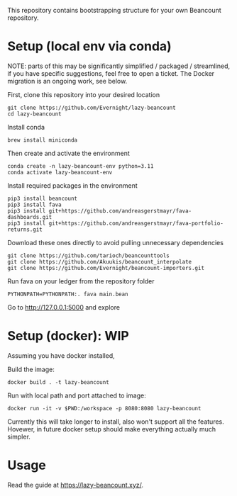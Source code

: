 This repository contains bootstrapping structure for your own Beancount repository.

# Setup (local env via conda)

NOTE: parts of this may be significantly simplified / packaged / streamlined, if you have specific suggestions, feel free to open a ticket. The Docker migration is an ongoing work, see below.

First, clone this repository into your desired location

    git clone https://github.com/Evernight/lazy-beancount
    cd lazy-beancount

Install conda

    brew install miniconda

Then create and activate the environment

    conda create -n lazy-beancount-env python=3.11
    conda activate lazy-beancount-env

Install required packages in the environment

    pip3 install beancount
    pip3 install fava
    pip3 install git+https://github.com/andreasgerstmayr/fava-dashboards.git
    pip3 install git+https://github.com/andreasgerstmayr/fava-portfolio-returns.git

Download these ones directly to avoid pulling unnecessary dependencies

    git clone https://github.com/tarioch/beancounttools
    git clone https://github.com/Akuukis/beancount_interpolate
    git clone https://github.com/Evernight/beancount-importers.git

Run fava on your ledger from the repository folder

    PYTHONPATH=PYTHONPATH:. fava main.bean

Go to http://127.0.0.1:5000 and explore

# Setup (docker): WIP

Assuming you have docker installed, 

Build the image:

    docker build . -t lazy-beancount

Run with local path and port attached to image:

    docker run -it -v $PWD:/workspace -p 8080:8080 lazy-beancount

Currently this will take longer to install, also won't support all the features. Hovewer, in future docker setup should make everything actually much simpler.

# Usage
Read the guide at https://lazy-beancount.xyz/.
